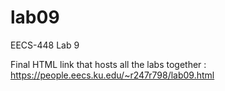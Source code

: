 # lab09
EECS-448 Lab 9

Final HTML link that hosts all the labs together : https://people.eecs.ku.edu/~r247r798/lab09.html
